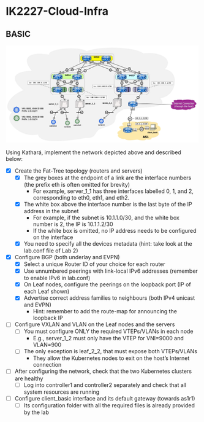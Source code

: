# IK2227-Cloud-Infra

## BASIC

![alt text](images/README/image.png)

Using Kathará, implement the network depicted above and described below: 

- [x] Create the Fat-Tree topology (routers and servers)    
  - [x] The grey boxes at the endpoint of a link are the interface numbers (the prefix eth is often omitted for brevity)  
    - For example, server_1_1 has three interfaces labelled 0, 1, and 2, corresponding to eth0, eth1, and eth2. 
  - [x] The white box above the interface number is the last byte of the IP address in the subnet  
    - For example, if the subnet is 10.1.1.0/30, and the white box number is 2, the IP is 10.1.1.2/30  
    - If the white box is omitted, no IP address needs to be configured on the interface 
  - [x] You need to specify all the devices metadata (hint: take look at the lab.conf file of Lab 2)  
- [x] Configure BGP (both underlay and EVPN) 
  - [x] Select a unique Router ID of your choice for each router  
  - [x] Use unnumbered peerings with link-local IPv6 addresses (remember to enable IPv6 in lab.conf)  
  - [x] On Leaf nodes, configure the peerings on the loopback port (IP of each Leaf shown)  
  - [x] Advertise correct address families to neighbours (both IPv4 unicast and EVPN)  
    - Hint: remember to add the route-map for announcing the loopback IP 
- [ ] Configure VXLAN and VLAN on the Leaf nodes and the servers 
  - [ ] You must configure ONLY the required VTEPs/VLANs in each node 
    - E.g., server_1_2 must only have the VTEP for VNI=9000 and VLAN=900 
  - [ ] The only exception is leaf_2_2, that must expose both VTEPs/VLANs  
    - They allow the Kubernetes nodes to exit on the host’s Internet connection 
- [ ] After configuring the network, check that the two Kubernetes clusters are healthy 
  - [ ] Log into controller1 and controller2 separately and check that all system resources are running  
- [ ] Configure client_basic interface and its default gateway (towards as1r1) 
  - [ ] Its configuration folder with all the required files is already provided by the lab